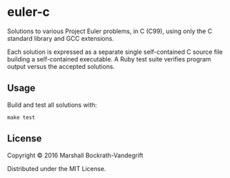 # euler-c

Solutions to various Project Euler problems, in C (C99), using only the C
standard library and GCC extensions.

Each solution is expressed as a separate single self-contained C source file
building a self-contained executable.  A Ruby test suite verifies program output
versus the accepted solutions.

## Usage

Build and test all solutions with:

    make test

## License

Copyright © 2016 Marshall Bockrath-Vandegrift

Distributed under the MIT License.
